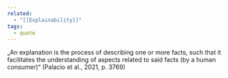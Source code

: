 ```yaml
---
related:
  - "[[Explainability]]"
tags:
  - quote 
---
```

„An explanation is the process of describing one or more facts, such that it facilitates the understanding of aspects related to said facts (by a human consumer)“ (Palacio et al., 2021, p. 3769)